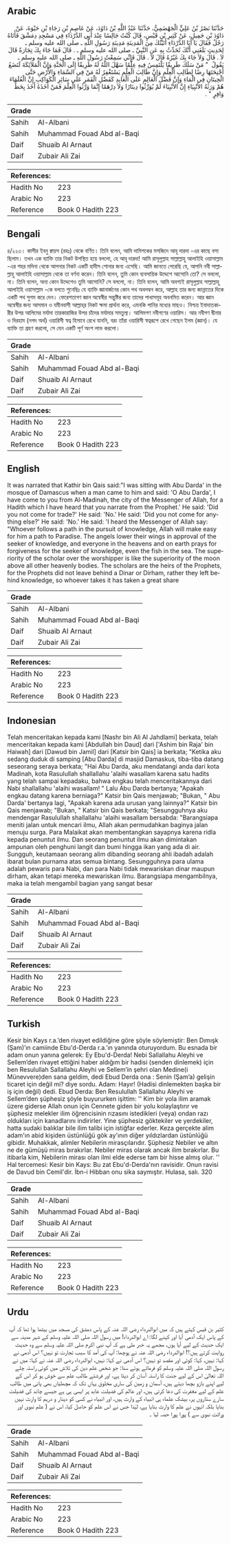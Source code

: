 ## Arabic


<div dir="rtl" lang="ar" style={{fontSize:'larger',backgroundColor:'#f8f9fa',padding:20}}>
حَدَّثَنَا نَصْرُ بْنُ عَلِيٍّ الْجَهْضَمِيُّ، حَدَّثَنَا عَبْدُ اللَّهِ بْنُ دَاوُدَ، عَنْ عَاصِمِ بْنِ رَجَاءِ بْنِ حَيْوَةَ، عَنْ دَاوُدَ بْنِ جَمِيلٍ، عَنْ كَثِيرِ بْنِ قَيْسٍ، قَالَ كُنْتُ جَالِسًا عِنْدَ أَبِي الدَّرْدَاءِ فِي مَسْجِدِ دِمَشْقَ فَأَتَاهُ رَجُلٌ فَقَالَ يَا أَبَا الدَّرْدَاءِ أَتَيْتُكَ مِنَ الْمَدِينَةِ مَدِينَةِ رَسُولِ اللَّهِ ـ صلى الله عليه وسلم ـ لِحَدِيثٍ بَلَغَنِي أَنَّكَ تُحَدِّثُ بِهِ عَنِ النَّبِيِّ ـ صلى الله عليه وسلم ـ ‏.‏ قَالَ فَمَا جَاءَ بِكَ تِجَارَةٌ قَالَ لاَ ‏.‏ قَالَ وَلاَ جَاءَ بِكَ غَيْرُهُ قَالَ لاَ ‏.‏ قَالَ فَإِنِّي سَمِعْتُ رَسُولَ اللَّهِ ـ صلى الله عليه وسلم ـ يَقُولُ ‏ "‏ مَنْ سَلَكَ طَرِيقًا يَلْتَمِسُ فِيهِ عِلْمًا سَهَّلَ اللَّهُ لَهُ طَرِيقًا إِلَى الْجَنَّةِ وَإِنَّ الْمَلاَئِكَةَ لَتَضَعُ أَجْنِحَتَهَا رِضًا لِطَالِبِ الْعِلْمِ وَإِنَّ طَالِبَ الْعِلْمِ يَسْتَغْفِرُ لَهُ مَنْ فِي السَّمَاءِ وَالأَرْضِ حَتَّى الْحِيتَانِ فِي الْمَاءِ وَإِنَّ فَضْلَ الْعَالِمِ عَلَى الْعَابِدِ كَفَضْلِ الْقَمَرِ عَلَى سَائِرِ الْكَوَاكِبِ إِنَّ الْعُلَمَاءَ هُمْ وَرَثَةُ الأَنْبِيَاءِ إِنَّ الأَنْبِيَاءَ لَمْ يُوَرِّثُوا دِينَارًا وَلاَ دِرْهَمًا إِنَّمَا وَرَّثُوا الْعِلْمَ فَمَنْ أَخَذَهُ أَخَذَ بِحَظٍّ وَافِرٍ ‏"‏ ‏.‏
</div>
<div style={{backgroundColor:'#f8f9fa',padding:20, marginBottom: 10}}><table> <thead> <tr> <th>Grade</th> <th></th> </tr> </thead> <tbody> <tr><td>Sahih</td><td>Al-Albani</td></tr><tr><td>Sahih</td><td>Muhammad Fouad Abd al-Baqi</td></tr><tr><td>Daif</td><td>Shuaib Al Arnaut</td></tr><tr><td>Daif</td><td>Zubair Ali Zai</td></tr></tbody></table><table> <thead> <tr> <th>References:</th> <th></th> </tr> </thead> <tbody><tr><td>Hadith No</td><td>223</td></tr><tr><td>Arabic No</td><td>223</td></tr><tr><td>Reference</td><td>Book 0 Hadith 223</td></tr></tbody></table></div>

## Bengali


<div dir="ltr" lang="bn" style={{fontSize:'larger',backgroundColor:'#f8f9fa',padding:20}}>
৪/২২৩। কাসীর ইবনু ক্বায়স (রহঃ) থেকে বর্ণিত। তিনি বলেন, আমি দামিশকের মসজিদে আবূ দারদা -এর কাছে বসা ছিলাম। তখন এক ব্যাক্তি তার নিকট উপস্থিত হয়ে বললো, হে আবূ দারদা! আমি রাসূলুল্লাহ সাল্লাল্লাহু আলাইহি ওয়াসাল্লাম -এর শহর মদিনা থেকে আপনার নিকট একটি হাদীস শোনার জন্য এসেছি। আমি জানতে পেরেছি যে, আপনি নবী সাল্লাল্লাহু আলাইহি ওয়াসাল্লাম থেকে তা বর্ণনা করেন। তিনি বলেন, তুমি কোন ব্যবসায়িক উদ্দেশে আসোনি তো? সে বললো, না। তিনি বলেন, অন্য কোন উদ্দেশেও তুমি আসোনি? সে বললো, না। তিনি বলেন, আমি অবশ্যই রাসূলুল্লাহ সাল্লাল্লাহু আলাইহি ওয়াসাল্লাম -কে বলতে শুনেছিঃ যে ব্যাক্তি জ্ঞানার্জনের কোন পথ অবলম্বন করে, আল্লাহ তার জন্য জান্নাতের দিকে একটি পথ সুগম করে দেন। ফেরেশতাগণ জ্ঞান অন্বেষীর সন্তুষ্টির জন্য তাদের পাখাসমূহ অবনমিত করেন। আর জ্ঞান অন্বেষীর জন্য আসমান ও যমীনবাসী আল্লাহ্‌র নিকট ক্ষমা প্রার্থনা করে, এমনকি পানির মধ্যের মাছও। নিশ্চয় ইবাদাতকারীর উপর আলিমের মর্যাদা তারকারাজির উপর চাঁদের মর্যাদার সমতুল্য। আলিমগণ নবীগণের ওয়ারিস। আর নবীগণ দ্বীনার ও দিরহাম (নগদ অর্থ) ওয়ারিসী স্বত্ব হিসাবে রেখে যাননি, বরং তাঁরা ওয়ারিসী স্বত্বরূপে রেখে গেছেন ইলম (জ্ঞান)। যে ব্যাক্তি তা গ্রহণ করলো, সে যেন একটি পূর্ণ অংশ লাভ করলো।
</div>
<div style={{backgroundColor:'#f8f9fa',padding:20, marginBottom: 10}}><table> <thead> <tr> <th>Grade</th> <th></th> </tr> </thead> <tbody> <tr><td>Sahih</td><td>Al-Albani</td></tr><tr><td>Sahih</td><td>Muhammad Fouad Abd al-Baqi</td></tr><tr><td>Daif</td><td>Shuaib Al Arnaut</td></tr><tr><td>Daif</td><td>Zubair Ali Zai</td></tr></tbody></table><table> <thead> <tr> <th>References:</th> <th></th> </tr> </thead> <tbody><tr><td>Hadith No</td><td>223</td></tr><tr><td>Arabic No</td><td>223</td></tr><tr><td>Reference</td><td>Book 0 Hadith 223</td></tr></tbody></table></div>

## English


<div dir="ltr" lang="en" style={{fontSize:'larger',backgroundColor:'#f8f9fa',padding:20}}>
It was narrated that Kathir bin Qais said:"I was sitting with Abu Darda' in the mosque of Damascus when a man came to him and said: 'O Abu Darda', I have come to you from Al-Madinah, the city of the Messenger of Allah, for a Hadith which I have heard that you narrate from the Prophet.' He said: 'Did you not come for trade?' He said: 'No.' He said: 'Did you not come for anything else?' He said: 'No.' He said: 'I heard the Messenger of Allah say: "Whoever follows a path in the pursuit of knowledge, Allah will make easy for him a path to Paradise. The angels lower their wings in approval of the seeker of knowledge, and everyone in the heavens and on earth prays for forgiveness for the seeker of knowledge, even the fish in the sea. The superiority of the scholar over the worshipper is like the superiority of the moon above all other heavenly bodies. The scholars are the heirs of the Prophets, for the Prophets did not leave behind a Dinar or Dirham, rather they left behind knowledge, so whoever takes it has taken a great share
</div>
<div style={{backgroundColor:'#f8f9fa',padding:20, marginBottom: 10}}><table> <thead> <tr> <th>Grade</th> <th></th> </tr> </thead> <tbody> <tr><td>Sahih</td><td>Al-Albani</td></tr><tr><td>Sahih</td><td>Muhammad Fouad Abd al-Baqi</td></tr><tr><td>Daif</td><td>Shuaib Al Arnaut</td></tr><tr><td>Daif</td><td>Zubair Ali Zai</td></tr></tbody></table><table> <thead> <tr> <th>References:</th> <th></th> </tr> </thead> <tbody><tr><td>Hadith No</td><td>223</td></tr><tr><td>Arabic No</td><td>223</td></tr><tr><td>Reference</td><td>Book 0 Hadith 223</td></tr></tbody></table></div>

## Indonesian


<div dir="ltr" lang="id" style={{fontSize:'larger',backgroundColor:'#f8f9fa',padding:20}}>
Telah menceritakan kepada kami [Nashr bin Ali Al Jahdlami] berkata, telah menceritakan kepada kami [Abdullah bin Daud] dari ['Ashim bin Raja' bin Haiwah] dari [Dawud bin Jamil] dari [Katsir bin Qais] ia berkata; "Ketika aku sedang duduk di samping [Abu Darda] di masjid Damaskus, tiba-tiba datang seseorang seraya berkata; "Hai Abu Darda, aku mendatangi anda dari kota Madinah, kota Rasulullah shallallahu 'alaihi wasallam karena satu hadits yang telah sampai kepadaku, bahwa engkau telah menceritakannya dari Nabi shallallahu 'alaihi wasallam! " Lalu Abu Darda bertanya; "Apakah engkau datang karena berniaga?" Katsir bin Qais menjawab; "Bukan, " Abu Darda' bertanya lagi, "Apakah karena ada urusan yang lainnya?" Katsir bin Qais menjawab; "Bukan, " Katsir bin Qais berkata; "Sesungguhnya aku mendengar Rasulullah shallallahu 'alaihi wasallam bersabda: "Barangsiapa meniti jalan untuk mencari ilmu, Allah akan permudahkan baginya jalan menuju surga. Para Malaikat akan membentangkan sayapnya karena ridla kepada penuntut ilmu. Dan seorang penuntut ilmu akan dimintakan ampunan oleh penghuni langit dan bumi hingga ikan yang ada di air. Sungguh, keutamaan seorang alim dibanding seorang ahli ibadah adalah ibarat bulan purnama atas semua bintang. Sesungguhnya para ulama adalah pewaris para Nabi, dan para Nabi tidak mewariskan dinar maupun dirham, akan tetapi mereka mewariskan ilmu. Barangsiapa mengambilnya, maka ia telah mengambil bagian yang sangat besar
</div>
<div style={{backgroundColor:'#f8f9fa',padding:20, marginBottom: 10}}><table> <thead> <tr> <th>Grade</th> <th></th> </tr> </thead> <tbody> <tr><td>Sahih</td><td>Al-Albani</td></tr><tr><td>Sahih</td><td>Muhammad Fouad Abd al-Baqi</td></tr><tr><td>Daif</td><td>Shuaib Al Arnaut</td></tr><tr><td>Daif</td><td>Zubair Ali Zai</td></tr></tbody></table><table> <thead> <tr> <th>References:</th> <th></th> </tr> </thead> <tbody><tr><td>Hadith No</td><td>223</td></tr><tr><td>Arabic No</td><td>223</td></tr><tr><td>Reference</td><td>Book 0 Hadith 223</td></tr></tbody></table></div>

## Turkish


<div dir="ltr" lang="tr" style={{fontSize:'larger',backgroundColor:'#f8f9fa',padding:20}}>
Kesir bin Kays r.a.’den rivayet edildiğine göre şöyle söylemiştir: Ben Dımışk (Şam)’ın camiinde Ebu'd-Derda r.a.’ın yanında oturuyordum. Bu esnada bir adam onun yanına gelerek: Ey Ebu'd-Derda! Nebi Sallallahu Aleyhi ve Sellem’den rivayet ettiğini haber aldığım bir hadisi (senden dinlemek) için ben Resulullah Sallallahu Aleyhi ve Sellem’in şehri olan Medine(i Münevvere)den sana geldim, dedi Ebud Derda ona : Senin (Şam’a) gelişin ticaret için değil mi? diye sordu. Adam: Hayır! (Hadisi dinlemekten başka bir iş için değil) dedi. Ebud Derda: Ben Resulullah Sallallahu Aleyhi ve Sellem’den şüphesiz şöyle buyururken işittim: '' Kim bir yola ilim aramak üzere giderse Allah onun için Cennete giden bir yolu kolaylaştırır ve şüphesiz melekler ilim öğrencisinin rızasını istedikleri (veya) ondan razı oldukları için kanadlarını indirirler. Yine şüphesiz göktekiler ve yerdekiler, hatta sudaki balıklar bile ilim talibi için istiğfar ederler. Keza gerçekte alim adam'ın abid kişiden üstünlüğü gök ay'ının diğer yıldızlardan üstünlüğü gibidir. Muhakkak, alimler Nebilerin mirasçılarıdır. Şüphesiz Nebiler ve altın ne de gümüşü miras bırakırlar. Nebiler miras olarak ancak ilim bırakırlar. Bu itibarla kim, Nebilerin mirası olan ilmi elde ederse tam bir hisse almış olur. '' Hal tercemesi: Kesir bin Kays: Bu zat Ebu'd-Derda'nın ravisidir. Onun ravisi de Davud bin Cemil'dir. İbn-i Hibban onu sika saymıştır. Hulasa, salı. 320
</div>
<div style={{backgroundColor:'#f8f9fa',padding:20, marginBottom: 10}}><table> <thead> <tr> <th>Grade</th> <th></th> </tr> </thead> <tbody> <tr><td>Sahih</td><td>Al-Albani</td></tr><tr><td>Sahih</td><td>Muhammad Fouad Abd al-Baqi</td></tr><tr><td>Daif</td><td>Shuaib Al Arnaut</td></tr><tr><td>Daif</td><td>Zubair Ali Zai</td></tr></tbody></table><table> <thead> <tr> <th>References:</th> <th></th> </tr> </thead> <tbody><tr><td>Hadith No</td><td>223</td></tr><tr><td>Arabic No</td><td>223</td></tr><tr><td>Reference</td><td>Book 0 Hadith 223</td></tr></tbody></table></div>

## Urdu


<div dir="rtl" lang="ur" style={{fontSize:'larger',backgroundColor:'#f8f9fa',padding:20}}>
کثیر بن قیس کہتے ہیں کہ میں ابوالدرداء رضی اللہ عنہ کے پاس دمشق کی مسجد میں بیٹھا ہوا تھا کہ آپ کے پاس ایک آدمی آیا اور کہنے لگا: اے ابوالدرداء! میں رسول اللہ صلی اللہ علیہ وسلم کے شہر مدینہ سے ایک حدیث کے لیے آیا ہوں، مجھے یہ خبر ملی ہے کہ آپ نبی اکرم صلی اللہ علیہ وسلم سے وہ حدیث روایت کرتے ہیں؟! ابوالدرداء رضی اللہ عنہ نے پوچھا: آپ کی آمد کا سبب تجارت تو نہیں؟ اس آدمی نے کہا: نہیں، کہا: کوئی اور مقصد تو نہیں؟ اس آدمی نے کہا: نہیں، ابوالدرداء رضی اللہ عنہ نے کہا: میں نے رسول اللہ صلی اللہ علیہ وسلم کو فرماتے ہوئے سنا: جو شخص علم دین کی تلاش میں کوئی راستہ چلے اللہ تعالیٰ اس کے لیے جنت کا راستہ آسان کر دیتا ہے، اور فرشتے طالب علم سے خوش ہو کر اس کے لیے اپنے بازو بچھا دیتے ہیں، آسمان و زمین کی ساری مخلوق یہاں تک کہ مچھلیاں بھی پانی میں طالب علم کے لیے مغفرت کی دعا کرتی ہیں، اور عالم کی فضیلت عابد پر ایسی ہی ہے جیسے چاند کی فضیلت سارے ستاروں پر، بیشک علماء ہی انبیاء کے وارث ہیں، اور انبیاء نے کسی کو دینار و درہم کا وارث نہیں بنایا بلکہ انہوں نے علم کا وارث بنایا ہے، لہٰذا جس نے اس علم کو حاصل کیا، اس نے ( علم نبوی اور وراثت نبوی سے ) پورا پورا حصہ لیا ۔
</div>
<div style={{backgroundColor:'#f8f9fa',padding:20, marginBottom: 10}}><table> <thead> <tr> <th>Grade</th> <th></th> </tr> </thead> <tbody> <tr><td>Sahih</td><td>Al-Albani</td></tr><tr><td>Sahih</td><td>Muhammad Fouad Abd al-Baqi</td></tr><tr><td>Daif</td><td>Shuaib Al Arnaut</td></tr><tr><td>Daif</td><td>Zubair Ali Zai</td></tr></tbody></table><table> <thead> <tr> <th>References:</th> <th></th> </tr> </thead> <tbody><tr><td>Hadith No</td><td>223</td></tr><tr><td>Arabic No</td><td>223</td></tr><tr><td>Reference</td><td>Book 0 Hadith 223</td></tr></tbody></table></div>